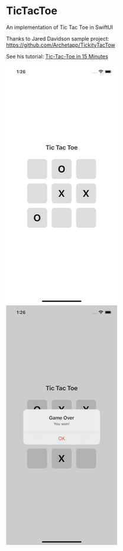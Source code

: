 # TicTacToe
An implementation of Tic Tac Toe in SwiftUI

Thanks to Jared Davidson sample project: https://github.com/Archetapp/TickityTacTow

See his tutorial:
[Tic-Tac-Toe in 15 Minutes](https://www.youtube.com/watch?v=3ZSclLOL0QA)

![Game Board](/screenshots/game_board.png) ![Game Over message](/screenshots/game_over_message.png)

